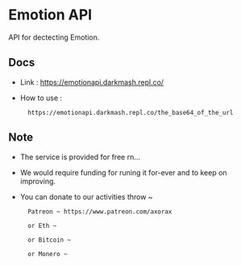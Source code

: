 
# Emotion API
API for dectecting Emotion. 

## Docs

 
- Link : https://emotionapi.darkmash.repl.co/

- How to use :
  ``` 
    https://emotionapi.darkmash.repl.co/the_base64_of_the_url
   ```

## Note

 - The service is provided for free rn...

 - We would require funding for runing it for-ever
                and to keep on improving.
        
- You can donate to our activities throw ~ 
        
        Patreon ~ https://www.patreon.com/axorax
        
        or Eth ~

        or Bitcoin ~

        or Monero ~ 

